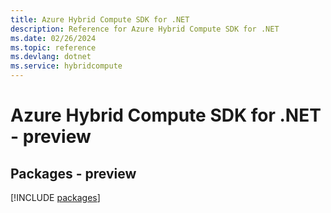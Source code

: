 ```yaml
---
title: Azure Hybrid Compute SDK for .NET
description: Reference for Azure Hybrid Compute SDK for .NET
ms.date: 02/26/2024
ms.topic: reference
ms.devlang: dotnet
ms.service: hybridcompute
---
```

# Azure Hybrid Compute SDK for .NET - preview
## Packages - preview
[!INCLUDE [packages](hybrid-compute-index.md)]